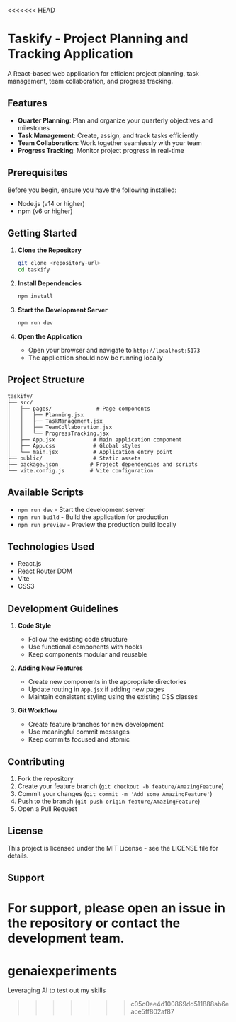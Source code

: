<<<<<<< HEAD
# Taskify - Project Planning and Tracking Application

A  React-based web application for efficient project planning, task management, team collaboration, and progress tracking.

## Features

- **Quarter Planning**: Plan and organize your quarterly objectives and milestones
- **Task Management**: Create, assign, and track tasks efficiently
- **Team Collaboration**: Work together seamlessly with your team
- **Progress Tracking**: Monitor project progress in real-time

## Prerequisites

Before you begin, ensure you have the following installed:
- Node.js (v14 or higher)
- npm (v6 or higher)

## Getting Started

1. **Clone the Repository**
   ```bash
   git clone <repository-url>
   cd taskify
   ```

2. **Install Dependencies**
   ```bash
   npm install
   ```

3. **Start the Development Server**
   ```bash
   npm run dev
   ```

4. **Open the Application**
   - Open your browser and navigate to `http://localhost:5173`
   - The application should now be running locally

## Project Structure

```
taskify/
├── src/
│   ├── pages/              # Page components
│   │   ├── Planning.jsx
│   │   ├── TaskManagement.jsx
│   │   ├── TeamCollaboration.jsx
│   │   └── ProgressTracking.jsx
│   ├── App.jsx            # Main application component
│   ├── App.css            # Global styles
│   └── main.jsx           # Application entry point
├── public/                # Static assets
├── package.json          # Project dependencies and scripts
└── vite.config.js        # Vite configuration
```

## Available Scripts

- `npm run dev` - Start the development server
- `npm run build` - Build the application for production
- `npm run preview` - Preview the production build locally

## Technologies Used

- React.js
- React Router DOM
- Vite
- CSS3

## Development Guidelines

1. **Code Style**
   - Follow the existing code structure
   - Use functional components with hooks
   - Keep components modular and reusable

2. **Adding New Features**
   - Create new components in the appropriate directories
   - Update routing in `App.jsx` if adding new pages
   - Maintain consistent styling using the existing CSS classes

3. **Git Workflow**
   - Create feature branches for new development
   - Use meaningful commit messages
   - Keep commits focused and atomic

## Contributing

1. Fork the repository
2. Create your feature branch (`git checkout -b feature/AmazingFeature`)
3. Commit your changes (`git commit -m 'Add some AmazingFeature'`)
4. Push to the branch (`git push origin feature/AmazingFeature`)
5. Open a Pull Request

## License

This project is licensed under the MIT License - see the LICENSE file for details.

## Support

For support, please open an issue in the repository or contact the development team.
=======
# genaiexperiments
Leveraging AI to test out my skills
>>>>>>> c05c0ee4d100869dd511888ab6eace5ff802af87
